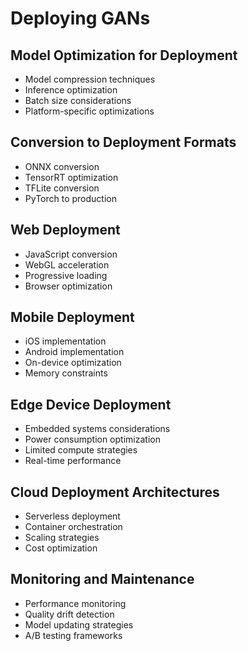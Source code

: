 # Deploying GANs

## Model Optimization for Deployment
- Model compression techniques
- Inference optimization
- Batch size considerations
- Platform-specific optimizations

## Conversion to Deployment Formats
- ONNX conversion
- TensorRT optimization
- TFLite conversion
- PyTorch to production

## Web Deployment
- JavaScript conversion
- WebGL acceleration
- Progressive loading
- Browser optimization

## Mobile Deployment
- iOS implementation
- Android implementation
- On-device optimization
- Memory constraints

## Edge Device Deployment
- Embedded systems considerations
- Power consumption optimization
- Limited compute strategies
- Real-time performance

## Cloud Deployment Architectures
- Serverless deployment
- Container orchestration
- Scaling strategies
- Cost optimization

## Monitoring and Maintenance
- Performance monitoring
- Quality drift detection
- Model updating strategies
- A/B testing frameworks
